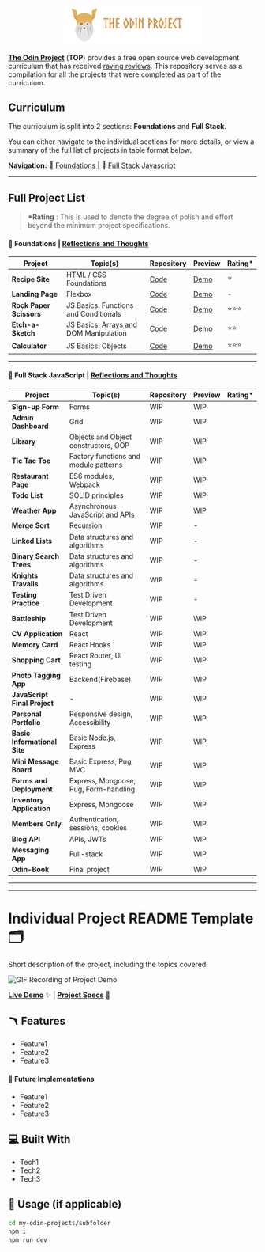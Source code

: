 <p align="center"><img src="./public/top-header-h.png" alt="felixtanhm-portfolio-the-odin-project" width="280"/></p>

[**The Odin Project**](https://www.theodinproject.com/) (**TOP**) provides a free open source web development curriculum that has received [raving reviews](https://www.reddit.com/r/learnprogramming/comments/u6rrz9/why_is_everyone_recommending_the_odin_project/?sort=top). This repository serves as a compilation for all the projects that were completed as part of the curriculum.

## Curriculum

The curriculum is split into 2 sections: **Foundations** and **Full Stack**.

You can either navigate to the individual sections for more details, or view a summary of the full list of projects in table format below.

**Navigation:**
🎈 [Foundations ](https://github.com/felixtanhm/my-odin-projects/tree/main/foundations) | 🚀 [ Full Stack Javascript ](https://github.com/felixtanhm/my-odin-projects/tree/main/full-stack-javascript)

---

## Full Project List

> **\*Rating** : This is used to denote the degree of polish and effort beyond the minimum project specifications.

#### **🎈 Foundations** | [Reflections and Thoughts](#)

| Project                 | Topic(s)                               | Repository                                                                                            | Preview                                                                                     | Rating\* |
| ----------------------- | -------------------------------------- | ----------------------------------------------------------------------------------------------------- | ------------------------------------------------------------------------------------------- | -------- |
| **Recipe Site**         | HTML / CSS Foundations                 | [Code](https://github.com/felixtanhm/my-odin-project/tree/main/foundations/01-recipe-site)            | [Demo](https://felixtanhm.github.io/my-odin-projects/foundations/01-recipe-site)            | ⭐       |
| **Landing Page**        | Flexbox                                | [Code](https://github.com/felixtanhm/my-odin-project/tree/main/foundations/02-landing-page)           | [Demo](https://felixtanhm.github.io/my-odin-projects/foundations/02-landing-page)           | -        |
| **Rock Paper Scissors** | JS Basics: Functions and Conditionals  | [Code](https://github.com/felixtanhm/game-arcade)                                                     | [Demo](https://game-arcade.pages.dev/)                                                      | ⭐⭐⭐   |
| **Etch-a-Sketch**       | JS Basics: Arrays and DOM Manipulation | [Code](https://github.com/felixtanhm/my-odin-project/tree/main/foundations/04-etch-a-sketch)          | [Demo](https://felixtanhm.github.io/my-odin-projects/foundations/04-etch-a-sketch)          | ⭐⭐     |
| **Calculator**          | JS Basics: Objects                     | [Code](https://github.com/felixtanhm/my-odin-project/tree/main/foundations/05-calculator-%5BFINAL%5D) | [Demo](https://felixtanhm.github.io/my-odin-projects/foundations/05-calculator-%5BFINAL%5D) | ⭐⭐⭐   |

---

#### **🚀 Full Stack JavaScript** | [Reflections and Thoughts](#)

| Project                      | Topic(s)                              | Repository | Preview | Rating\* |
| ---------------------------- | ------------------------------------- | ---------- | ------- | -------- |
| **Sign-up Form**             | Forms                                 | WIP        | WIP     |          |
| **Admin Dashboard**          | Grid                                  | WIP        | WIP     |          |
| **Library**                  | Objects and Object constructors, OOP  | WIP        | WIP     |          |
| **Tic Tac Toe**              | Factory functions and module patterns | WIP        | WIP     |          |
| **Restaurant Page**          | ES6 modules, Webpack                  | WIP        | WIP     |          |
| **Todo List**                | SOLID principles                      | WIP        | WIP     |          |
| **Weather App**              | Asynchronous JavaScript and APIs      | WIP        | WIP     |          |
| **Merge Sort**               | Recursion                             | WIP        | -       |          |
| **Linked Lists**             | Data structures and algorithms        | WIP        | -       |          |
| **Binary Search Trees**      | Data structures and algorithms        | WIP        | -       |          |
| **Knights Travails**         | Data structures and algorithms        | WIP        | -       |          |
| **Testing Practice**         | Test Driven Development               | WIP        | -       |          |
| **Battleship**               | Test Driven Development               | WIP        | WIP     |          |
| **CV Application**           | React                                 | WIP        | WIP     |          |
| **Memory Card**              | React Hooks                           | WIP        | WIP     |          |
| **Shopping Cart**            | React Router, UI testing              | WIP        | WIP     |          |
| **Photo Tagging App**        | Backend(Firebase)                     | WIP        | WIP     |          |
| **JavaScript Final Project** | -                                     | WIP        | WIP     |          |
| **Personal Portfolio**       | Responsive design, Accessibility      | WIP        | WIP     |          |
| **Basic Informational Site** | Basic Node.js, Express                | WIP        | WIP     |          |
| **Mini Message Board**       | Basic Express, Pug, MVC               | WIP        | WIP     |          |
| **Forms and Deployment**     | Express, Mongoose, Pug, Form-handling | WIP        | WIP     |          |
| **Inventory Application**    | Express, Mongoose                     | WIP        | WIP     |          |
| **Members Only**             | Authentication, sessions, cookies     | WIP        | WIP     |          |
| **Blog API**                 | APIs, JWTs                            | WIP        | WIP     |          |
| **Messaging App**            | Full-stack                            | WIP        | WIP     |          |
| **Odin-Book**                | Final project                         | WIP        | WIP     |          |

---

---

# Individual Project README Template 🗂️

Short description of the project, including the topics covered.

![GIF Recording of Project Demo](basic-info-site.gif)

[**Live Demo**](#) ✨ |
[**Project Specs**](#) 📝

## 🪃 Features

- Feature1
- Feature2
- Feature3

#### 🧭 Future Implementations

- Feature1
- Feature2
- Feature3

## 💻 Built With

- Tech1
- Tech2
- Tech3

## 🚨 Usage (if applicable)

```bash
cd my-odin-projects/subfolder
npm i
npm run dev
```
